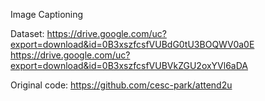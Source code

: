 Image Captioning

Dataset:
https://drive.google.com/uc?export=download&id=0B3xszfcsfVUBdG0tU3BOQWV0a0E <br />
https://drive.google.com/uc?export=download&id=0B3xszfcsfVUBVkZGU2oxYVl6aDA


Original code: https://github.com/cesc-park/attend2u